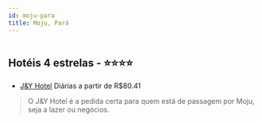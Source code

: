 ```yaml
---
id: moju-para
title: Moju, Pará
---
```


<center><img src="https://static.hotelurbano.com/reservas/prod0/16/16686/5cddabb60aebc_jy-hotel.jpg" alt="" /></center>


## Hotéis 4 estrelas - ⭐️⭐️⭐️⭐️

-    [J&Y Hotel](https://www.hurb.com/hoteis/moju/jy-hotel-16686?cmp=18055) Diárias a partir de R$80.41
   > O J&Y Hotel é a pedida certa para quem está de passagem por Moju, seja a lazer ou negócios. 
